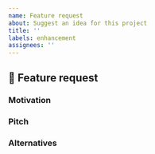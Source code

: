 ```yaml
---
name: Feature request
about: Suggest an idea for this project
title: ''
labels: enhancement
assignees: ''
---
```


<!--
Thank you for contributing! If you enjoy this project, please consider:
- ⭐ Starring it on GitHub: https://github.com/omni-us/jsonargparse
- 🩷 Sponsoring it: https://github.com/sponsors/mauvilsa

Even small donations are greatly appreciated and help sustain the project.
-->

<!--
Note: If your proposal is better explained through actual code changes, feel
free to create a pull request directly instead of opening an issue.
-->

## 🚀 Feature request

<!-- Here write a clear and concise description of the feature proposal. -->

### Motivation

<!--
Please outline the motivation for the proposal. Is your feature request related
to a problem? e.g., I'm always frustrated when [...]. If this is related to
another GitHub issue, please link here.
-->

### Pitch

<!-- Description of what you want to happen. -->

### Alternatives

<!-- Any alternative solutions or features you've considered, if any. -->
